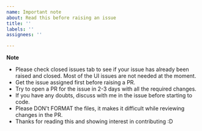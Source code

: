 ```yaml
---
name: Important note
about: Read this before raising an issue
title: ''
labels: ''
assignees: ''

---
```


**Note**
- Please check closed issues tab to see if your issue has already been raised and closed. Most of the UI issues are not needed at the moment.
- Get the issue assigned first before raising a PR.
- Try to open a PR for the issue in 2-3 days with all the required changes. 
- If you have any doubts, discuss with me in the issue before starting to code.
- Please DON't FORMAT the files, it makes it difficult while reviewing changes in the PR.
- Thanks for reading this and showing interest in contributing :D
